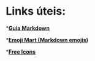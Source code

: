 # **Links úteis:**

*[**Guia Markdown**](https://www.markdownguide.org)

*[**Emoji Mart (Markdown emojis)**](https://missiveapp.com/open/emoji-mart)

*[**Free Icons**](https://fontawesome.com/search?m=free)
